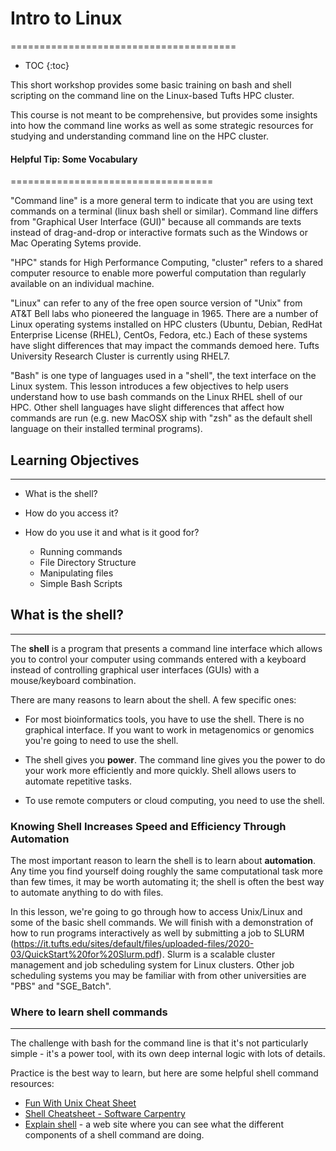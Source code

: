 # Intro to Linux
=======================================

* TOC
{:toc}

This short workshop provides some basic training on bash and shell scripting on the command line on the Linux-based Tufts HPC cluster.

This course is not meant to be comprehensive, but provides some insights into how the command line works as well as some strategic resources for studying and understanding command line on the HPC cluster.

#### Helpful Tip: Some Vocabulary
===================================

"Command line" is a more general term to indicate that you are using text commands on a terminal (linux bash shell or similar). Command line differs from "Graphical User Interface (GUI)" because all commands are texts instead of drag-and-drop or interactive formats such as the Windows or Mac Operating Sytems provide.

"HPC" stands for High Performance Computing, "cluster" refers to a shared computer resource to enable more powerful computation than regularly available on an individual machine.

"Linux" can refer to any of the free open source version of "Unix" from AT&T Bell labs who pioneered the language in 1965. There are a number of Linux operating systems installed on HPC clusters (Ubuntu, Debian, RedHat Enterprise License (RHEL), CentOs, Fedora, etc.) Each of these systems have slight differences that may impact the commands demoed here. Tufts University Research Cluster is currently using RHEL7.

"Bash" is one type of languages used in a "shell", the text interface on the Linux system. This lesson introduces a few objectives to help users understand how to use bash commands on the Linux RHEL shell of our HPC. Other shell languages have slight differences that affect how commands are run (e.g. new MacOSX ship with "zsh" as the default shell language on their installed terminal programs).


## Learning Objectives
-----------------------

- What is the shell?
- How do you access it?
- How do you use it and what is it good for?

  * Running commands
  * File Directory Structure
  * Manipulating files
  * Simple Bash Scripts

## What is the shell?
------------------

The **shell** is a program that presents a command line interface
which allows you to control your computer using commands entered
with a keyboard instead of controlling graphical user interfaces
(GUIs) with a mouse/keyboard combination.

There are many reasons to learn about the shell.  A few specific ones:

* For most bioinformatics tools, you have to use the shell. There is no
  graphical interface. If you want to work in metagenomics or genomics you're
  going to need to use the shell.

* The shell gives you **power**. The command line gives you the power to
  do your work more efficiently and more quickly. Shell allows users to automate repetitive tasks.

* To use remote computers or cloud computing, you need to use the shell.


### Knowing Shell Increases Speed and Efficiency Through Automation

The most important reason to learn the shell is to learn about
**automation**.  Any time you find yourself doing roughly the same
computational task more than few times, it may be worth automating it;
the shell is often the best way to automate anything to do with files.

In this lesson, we're going to go through how to access Unix/Linux and some of the basic
shell commands. We will finish with a demonstration of how to run programs interactively as well by submitting a job to SLURM (https://it.tufts.edu/sites/default/files/uploaded-files/2020-03/QuickStart%20for%20Slurm.pdf). Slurm is a scalable cluster management and job scheduling system for Linux clusters. Other job scheduling systems you may be familiar with from other universities are "PBS" and "SGE_Batch".

### Where to learn shell commands
-----------------------------------------

The challenge with bash for the command line is that it's not particularly simple - it's a
power tool, with its own deep internal logic with lots of details.

Practice is the best way to learn, but here are some helpful shell command resources:

* [Fun With Unix Cheat Sheet](https://files.fosswire.com/2007/08/fwunixref.pdf)
* [Shell Cheatsheet - Software Carpentry](https://github.com/swcarpentry/boot-camps/blob/master/shell/shell_cheatsheet.md)
* [Explain shell](http://explainshell.com) - a web site where you can see what the different
components of a shell command are doing.

